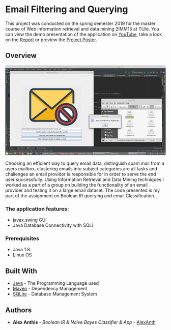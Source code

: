 # Email Filtering and Querying  

This project was conducted on the spring semester 2019 for the master course of Web information retrieval
and data mining 2IMM15 at TU/e. You can view the demo presentation of the application on [YouTube](https://www.youtube.com/watch?v=2xcqqoetBsk&feature=youtu.be), take a look on the [Report](documentation/IRDM%20project%20report%20git.pdf) or preview the [Project Poster](documentation/poster.pdf).

## Overview

<p align="center"><img src="documentation/Screenshot%20classifier.png" width=550 align=center/></p>

Choosing an efficient way to query email data, distinguish spam mail from a users mailbox, clustering emails into subject categories 
are all tasks and challenges an email provider is responsible for in order to serve the end user successfully.
Using Information Retrieval and Data Mining techniques I worked as a part of a group on building the functionality of 
an email provider and testing it on a large email dataset. The code presented is my part of the assignment on Boolean IR querying and email Classification.

### The application features:

* javax.swing GUI
* Java Database Connectivity with SQLi

      
### Prerequisites

* Java 1.8 
* Linux OS

## Built With

* [Java](https://www.java.com/en/) - The Programming Language used
* [Maven](https://maven.apache.org/) - Dependency Management
* [SQLite](https://www.sqlite.org/index.html) - Database Management System

## Authors

* **Alex Anthis** - *Boolean IR & Naive Bayes Classifier & App* - [AlexAnth](https://github.com/AlexAnth)


